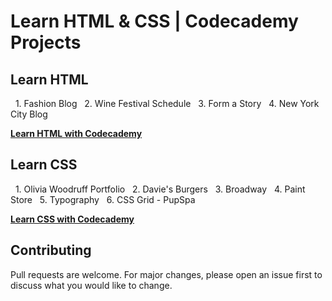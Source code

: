 # Learn HTML & CSS | Codecademy Projects

## Learn HTML
&nbsp;&nbsp;1. Fashion Blog
&nbsp;&nbsp;2. Wine Festival Schedule
&nbsp;&nbsp;3. Form a Story
&nbsp;&nbsp;4. New York City Blog

**[Learn HTML with Codecademy](https://www.codecademy.com/learn/learn-html)**

## Learn CSS
&nbsp;&nbsp;1. Olivia Woodruff Portfolio
&nbsp;&nbsp;2. Davie's Burgers
&nbsp;&nbsp;3. Broadway
&nbsp;&nbsp;4. Paint Store
&nbsp;&nbsp;5. Typography
&nbsp;&nbsp;6. CSS Grid - PupSpa

**[Learn CSS with Codecademy](https://www.codecademy.com/learn/learn-css)**


## Contributing
Pull requests are welcome. For major changes, please open an issue first to discuss what you would like to change.
